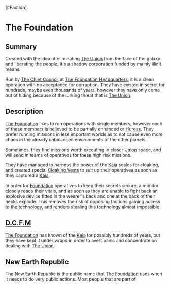 [#Faction]

# The Foundation

## Summary

Created with the idea of eliminating [The Union](The%20Union.md) from the face of the galaxy and liberating the people, it's a shadow corporation funded by mainly illicit means.

Run by [The Chief Council](../Influential%20Persons/The%20Chief%20Council.md) at [The Foundation Headquarters](../Locations/The%20Foundation%20Headquarters.md), it is a clean operation with no acceptance for corruption. They have existed in secret for hundreds, maybe even thousands of years, however they have only come out of hiding because of the lurking threat that is [The Union](The%20Union.md).

## Description

[The Foundation](The%20Foundation.md) likes to run operations with single members, however each of these members is believed to be partially enhanced or [Huross](../Species/Fauna/Huross.md). They prefer running missions in less important worlds as to not cause even more chaos in the already unbalanced environments of the other planets.

Sometimes, they find missions worth executing in closer [Union](The%20Union.md) space, and will send in teams of operatives for these high risk missions.

They have managed to harness the power of the [Kaia](../Species/Fauna/Kaia.md) scales for cloaking, and created special [Cloaking Vests](../Items/Armour/Cloaking%20Vest.md) to suit up their operatives as soon as they captured a [Kaia](../Species/Fauna/Kaia.md).

In order for [Foundation](The%20Foundation.md) operatives to keep their secrets secure, a monitor closely reads their vitals, and as soon as they are unable to fight back an explosive device fitted in the wearer's back and one at the back of their necks explode. This removes the risk of opposing factions gaining access to the technology, and renders stealing this technology almost impossible.

## [D.C.F.M](../Locations/Division%20of%20Classified%20Foundation%20Milestones.md)

[The Foundation](The%20Foundation.md) has known of the [Kaia](../Species/Fauna/Kaia.md) for possibly hundreds of years, but they have kept it under wraps in order to avert panic and concentrate on dealing with [The Union](The%20Union.md).

## New Earth Republic

The New Earth Republic is the public name that [The Foundation](The%20Foundation.md) uses when it needs to do very public actions. Most people that are part of 